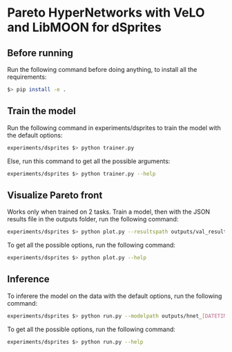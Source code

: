 # Pareto HyperNetworks with VeLO and LibMOON for dSprites

## Before running

Run the following command before doing anything, to install all the requirements:

```bash
$> pip install -e .
```

## Train the model

Run the following command in experiments/dsprites to train the model with the default options:

```bash
experiments/dsprites $> python trainer.py
```

Else, run this command to get all the possible arguments:

```bash
experiments/dsprites $> python trainer.py --help
```

## Visualize Pareto front

Works only when trained on 2 tasks.
Train a model, then with the JSON results file in the outputs folder, run the following command:

```bash
experiments/dsprites $> python plot.py --resultspath outputs/val_results_[DATETIME].json
```

To get all the possible options, run the following command:

```bash
experiments/dsprites $> python plot.py --help
```

## Inference

To inferere the model on the data with the default options, run the following command:

```bash
experiments/dsprites $> python run.py --modelpath outputs/hnet_[DATETIME].pt
```

To get all the possible options, run the following command:

```bash
experiments/dsprites $> python run.py --help
```
